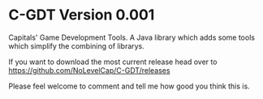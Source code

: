 C-GDT Version 0.001
===================


Capitals' Game Development Tools. A Java library which adds some tools which simplify the combining of librarys.

If you want to download the most current release head over to https://github.com/NoLevelCap/C-GDT/releases

Please feel welcome to comment and tell me how good you think this is.

